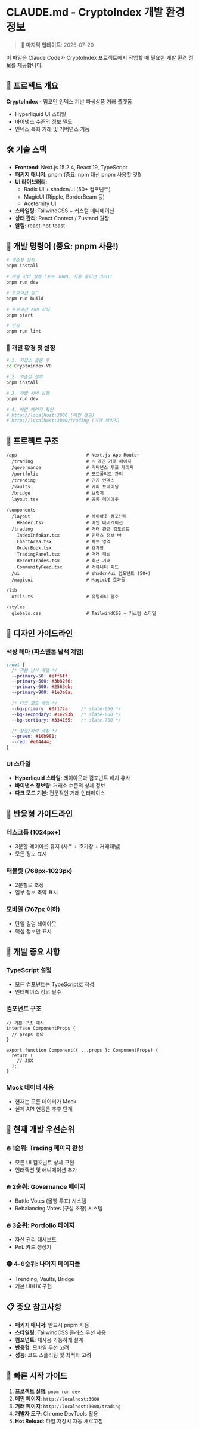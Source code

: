 # CLAUDE.md - CryptoIndex 개발 환경 정보

> 📅 **마지막 업데이트**: 2025-07-20

이 파일은 Claude Code가 CryptoIndex 프로젝트에서 작업할 때 필요한 개발 환경 정보를 제공합니다.

## 🎯 프로젝트 개요
**CryptoIndex** - 밈코인 인덱스 기반 파생상품 거래 플랫폼
- Hyperliquid UI 스타일
- 바이낸스 수준의 정보 밀도
- 인덱스 특화 거래 및 거버넌스 기능

## 🛠️ 기술 스택
- **Frontend**: Next.js 15.2.4, React 19, TypeScript
- **패키지 매니저**: pnpm (중요: npm 대신 pnpm 사용할 것!)
- **UI 라이브러리**: 
  - Radix UI + shadcn/ui (50+ 컴포넌트)
  - MagicUI (Ripple, BorderBeam 등)
  - Aceternity UI
- **스타일링**: TailwindCSS + 커스텀 애니메이션
- **상태 관리**: React Context / Zustand 권장
- **알림**: react-hot-toast

## 🚀 개발 명령어 (중요: pnpm 사용!)

```bash
# 의존성 설치
pnpm install

# 개발 서버 실행 (포트 3000, 사용 중이면 3001)
pnpm run dev

# 프로덕션 빌드
pnpm run build

# 프로덕션 서버 시작
pnpm start

# 린팅
pnpm run lint
```

### 🔧 개발 환경 첫 설정
```bash
# 1. 저장소 클론 후
cd Cryptoindex-V0

# 2. 의존성 설치
pnpm install

# 3. 개발 서버 실행
pnpm run dev

# 4. 메인 페이지 확인
# http://localhost:3000 (메인 랜딩)
# http://localhost:3000/trading (거래 페이지)
```

## 📁 프로젝트 구조

```
/app                          # Next.js App Router
  /trading                    # 🔥 메인 거래 페이지
  /governance                 # 거버넌스 투표 페이지
  /portfolio                  # 포트폴리오 관리
  /trending                   # 인기 인덱스
  /vaults                     # 카피 트레이딩
  /bridge                     # 브릿지
  layout.tsx                  # 공통 레이아웃

/components
  /layout                     # 레이아웃 컴포넌트
    Header.tsx                # 메인 네비게이션
  /trading                    # 거래 관련 컴포넌트
    IndexInfoBar.tsx          # 인덱스 정보 바
    ChartArea.tsx             # 차트 영역
    OrderBook.tsx             # 호가창
    TradingPanel.tsx          # 거래 패널
    RecentTrades.tsx          # 최근 거래
    CommunityFeed.tsx         # 커뮤니티 피드
  /ui                         # shadcn/ui 컴포넌트 (50+)
  /magicui                    # MagicUI 효과들

/lib
  utils.ts                    # 유틸리티 함수

/styles
  globals.css                 # TailwindCSS + 커스텀 스타일
```

## 🎨 디자인 가이드라인

### 색상 테마 (파스텔톤 남색 계열)
```css
:root {
  /* 기본 남색 계열 */
  --primary-50: #eff6ff;
  --primary-500: #3b82f6;
  --primary-600: #2563eb;
  --primary-900: #1e3a8a;

  /* 다크 모드 배경 */
  --bg-primary: #0f172a;    /* slate-950 */
  --bg-secondary: #1e293b;  /* slate-800 */
  --bg-tertiary: #334155;   /* slate-700 */

  /* 상승/하락 색상 */
  --green: #10b981;
  --red: #ef4444;
}
```

### UI 스타일
- **Hyperliquid 스타일**: 레이아웃과 컴포넌트 배치 유사
- **바이낸스 정보량**: 거래소 수준의 상세 정보
- **다크 모드 기본**: 전문적인 거래 인터페이스

## 📱 반응형 가이드라인

### 데스크톱 (1024px+)
- 3분할 레이아웃 유지 (차트 + 호가창 + 거래패널)
- 모든 정보 표시

### 태블릿 (768px-1023px)
- 2분할로 조정
- 일부 정보 축약 표시

### 모바일 (767px 이하)
- 단일 컬럼 레이아웃
- 핵심 정보만 표시

## 🔧 개발 중요 사항

### TypeScript 설정
- 모든 컴포넌트는 TypeScript로 작성
- 인터페이스 정의 필수

### 컴포넌트 구조
```tsx
// 기본 구조 예시
interface ComponentProps {
  // props 정의
}

export function Component({ ...props }: ComponentProps) {
  return (
    // JSX
  );
}
```

### Mock 데이터 사용
- 현재는 모든 데이터가 Mock
- 실제 API 연동은 추후 단계

## 🎯 현재 개발 우선순위

### 🔥 1순위: Trading 페이지 완성
- 모든 UI 컴포넌트 상세 구현
- 인터랙션 및 애니메이션 추가

### 🔥 2순위: Governance 페이지
- Battle Votes (몰빵 투표) 시스템
- Rebalancing Votes (구성 조정) 시스템

### 🔥 3순위: Portfolio 페이지
- 자산 관리 대시보드
- PnL 카드 생성기

### 🟡 4-6순위: 나머지 페이지들
- Trending, Vaults, Bridge
- 기본 UI/UX 구현

## 📋 중요 참고사항

- **패키지 매니저**: 반드시 pnpm 사용
- **스타일링**: TailwindCSS 클래스 우선 사용
- **컴포넌트**: 재사용 가능하게 설계
- **반응형**: 모바일 우선 고려
- **성능**: 코드 스플리팅 및 최적화 고려

## 🚀 빠른 시작 가이드

1. **프로젝트 실행**: `pnpm run dev`
2. **메인 페이지**: `http://localhost:3000`
3. **거래 페이지**: `http://localhost:3000/trading`
4. **개발자 도구**: Chrome DevTools 활용
5. **Hot Reload**: 파일 저장시 자동 새로고침